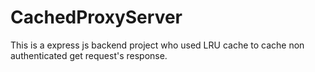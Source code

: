 # CachedProxyServer
This is a express js backend project who used LRU cache to cache non authenticated get request's response.
